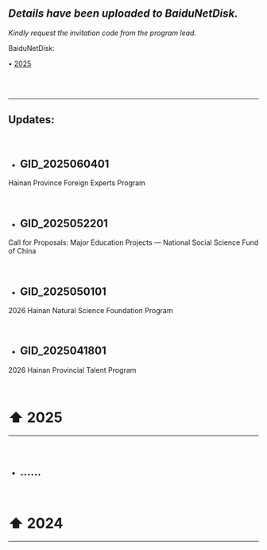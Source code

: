 <br>

## *Details have been uploaded to BaiduNetDisk.*
*Kindly request the invitation code from the program lead.*

BaiduNetDisk: 

• [2025](https://pan.baidu.com/s/1G4tcjrjDohk6BQDTS79CYQ)

<br>
<br>

---

## Updates:

<br>

- ## GID_2025060401

Hainan Province Foreign Experts Program
  
<br>

- ## GID_2025052201

Call for Proposals: Major Education Projects — National Social Science Fund of China

<br>

- ## GID_2025050101

2026 Hainan Natural Science Foundation Program

<br>

- ## GID_2025041801

2026 Hainan Provincial Talent Program

<br>

# ⬆ 2025

---



<br>

- ## ......
<br>

# ⬆ 2024

---
